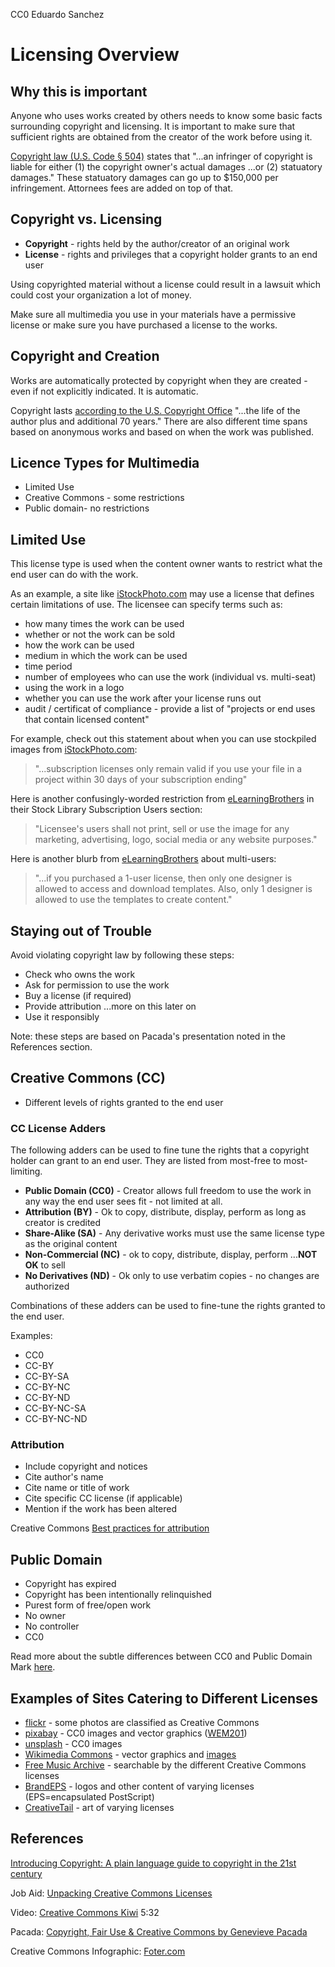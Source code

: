 CC0 Eduardo Sanchez

# Licensing Overview

## Why this is important

Anyone who uses works created by others needs to know some basic facts surrounding copyright and licensing. It is important to make sure that sufficient rights are obtained from the creator of the work before using it.

[Copyright law (U.S. Code &sect; 504)][copy] states that "...an infringer of copyright is liable for either (1) the copyright owner's actual damages ...or (2) statuatory damages." These statuatory damages can go up to $150,000 per infringement. Attornees fees are added on top of that.

## Copyright vs. Licensing

* **Copyright** - rights held by the author/creator of an original work
* **License** - rights and privileges that a copyright holder grants to an end user

Using copyrighted material without a license could result in a lawsuit which could cost your organization a lot of money.

Make sure all multimedia you use in your materials have a permissive license or make sure you have purchased a license to the works.

## Copyright and Creation

Works are automatically protected by copyright when they are created - even if not explicitly indicated. It is automatic.

Copyright lasts [according to the U.S. Copyright Office][last] "...the life of the author plus and additional 70 years." There are also different time spans based on anonymous works and based on when the work was published.

## Licence Types for Multimedia

* Limited Use
* Creative Commons - some restrictions
* Public domain- no restrictions

## Limited Use

This license type is used when the content owner wants to restrict what the end user can do with the work. 

As an example, a site like [iStockPhoto.com][istock] may use a license that defines certain limitations of use. The licensee can specify terms such as:

* how many times the work can be used
* whether or not the work can be sold
* how the work can be used
* medium in which the work can be used
* time period
* number of employees who can use the work (individual vs. multi-seat)
* using the work in a logo
* whether you can use the work after your license runs out
* audit / certificat of compliance - provide a list of "projects or end uses that contain licensed content"

For example, check out this statement about when you can use stockpiled images from [iStockPhoto.com][ilic]:

> "...subscription licenses only remain valid if you use your file in a project within 30 days of your subscription ending"

Here is another confusingly-worded restriction from [eLearningBrothers][ebros] in their Stock Library Subscription Users section:

> "Licensee's users shall not print, sell or use the image for any marketing, advertising, logo, social media or any website purposes."

Here is another blurb from [eLearningBrothers][multi] about multi-users:

> "...if you purchased a 1-user license, then only one designer is allowed to access and download templates. Also, only 1 designer is allowed to use the templates to create content."

## Staying out of Trouble

Avoid violating copyright law by following these steps:

* Check who owns the work
* Ask for permission to use the work
* Buy a license (if required)
* Provide attribution ...more on this later on
* Use it responsibly

Note: these steps are based on Pacada's presentation noted in the References section.



## Creative Commons (CC)

* Different levels of rights granted to the end user

### CC License Adders

The following adders can be used to fine tune the rights that a copyright holder can grant to an end user. They are listed from most-free to most-limiting.

* **Public Domain (CC0)** - Creator allows full freedom to use the work in any way the end user sees fit - not limited at all.
* **Attribution (BY)** - Ok to copy, distribute, display, perform as long as creator is credited
* **Share-Alike (SA)** - Any derivative works must use the same license type as the original content
* **Non-Commercial (NC)** - ok to copy, distribute, display, perform ...**NOT OK** to sell
* **No Derivatives (ND)** - Ok only to use verbatim copies - no changes are authorized

Combinations of these adders can be used to fine-tune the rights granted to the end user. 

Examples:

* CC0
* CC-BY
* CC-BY-SA
* CC-BY-NC
* CC-BY-ND
* CC-BY-NC-SA
* CC-BY-NC-ND


### Attribution

* Include copyright and notices
* Cite author's name
* Cite name or title of work
* Cite specific CC license (if applicable)
* Mention if the work has been altered

Creative Commons [Best practices for attribution][bpa]

## Public Domain

* Copyright has expired
* Copyright has been intentionally relinquished
* Purest form of free/open work
* No owner
* No controller
* CC0

Read more about the subtle differences between CC0 and Public Domain Mark [here][pdm].

## Examples of Sites Catering to Different Licenses

* [flickr][f] - some photos are classified as Creative Commons
* [pixabay][pix] - CC0 images and vector graphics ([WEM201][buildings])
* [unsplash][uns] - CC0 images
* [Wikimedia Commons][wc] - vector graphics and [images][puppy]
* [Free Music Archive][fma] - searchable by the different Creative Commons licenses
* [BrandEPS][lightning] - logos and other content of varying licenses (EPS=encapsulated PostScript)
* [CreativeTail][creative] - art of varying licenses

## References

[Introducing Copyright: A plain language guide to copyright in the 21st century][introcopy]

Job Aid: [Unpacking Creative Commons Licenses][unpack]

Video: [Creative Commons Kiwi][kiwi] 5:32 

Pacada: [Copyright, Fair Use & Creative Commons by Genevieve Pacada][gp]

Creative Commons Infographic: [Foter.com][foter]

[istock]:https://istockphoto.com
[ilic]:https://istockphoto.com/help/licenses
[f]:https://flickr.com
[pix]:https://pixabay.com
[uns]:https://unsplash.com
[wc]:https://commons.wikimedia.org/wiki/File:Supply_and_demand_curves.svg
[fma]:http://freemusicarchive.org/
[unpack]:https://vtechworks.lib.vt.edu/bitstream/handle/10919/64276/Unpacking%20Creative%20Commons%20Licenses%20%282015%29.pdf?sequence=2&isAllowed=y
[kiwi]:https://creativecommons.org/about/videos/creative-commons-kiwi/
[introcopy]:http://oasis.col.org/handle/11599/65
[gp]:https://www.oercommons.org/courses/copyright-fair-use-and-creative-commons
[creative]:https://www.creativetail.com/licensing
[lightning]:https://www.brandeps.com/icon/L/Lightning-01
[buildings]:https://www.pixabay.com/en/apartment-houses-brick-buildings-159414
[puppy]:https://commons.wikimedia.org/wiki/File:Boxer_puppy_fawn.jpg
[foter]:http://foter.com/blog/how-to-attribute-creative-commons-photos/
[ebros]:https://library.elearningbrothers.com/terms/#Stock
[multi]:https://library.elearningbrothers.com/terms/#Subscribers
[copy]:https://www.copyright.gov/title17/92chap5.html#504
[bpa]:https://wiki.creativecommons.org/wiki/best_practices_for_attribution
[last]:http://www.copyright.gov/help/faq/faq-duration.html#duration
[pdm]:https://wiki.creativecommons.org/wiki/CC0_PDM_comparison_chart
